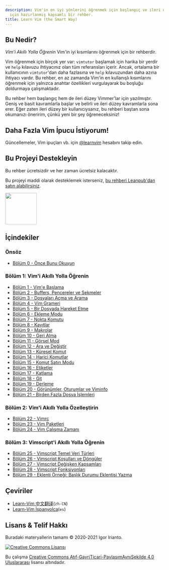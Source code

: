 ```yaml
---
description: Vim'in en iyi yönlerini öğrenmek için başlangıç ve ileri düzey kullanıcılar
  için hazırlanmış kapsamlı bir rehber.
title: Learn Vim (the Smart Way)
---
```


## Bu Nedir?

*Vim'i Akıllı Yolla Öğrenin* Vim'in iyi kısımlarını öğrenmek için bir rehberdir.

Vim öğrenmek için birçok yer var: `vimtutor` başlamak için harika bir yerdir ve `help` kılavuzu ihtiyacınız olan tüm referansları içerir. Ancak, ortalama bir kullanıcının `vimtutor`'dan daha fazlasına ve `help` kılavuzundan daha azına ihtiyacı vardır. Bu rehber, en az zamanda Vim'in en kullanışlı kısımlarını öğrenmek için yalnızca anahtar özellikleri vurgulayarak bu boşluğu doldurmaya çalışmaktadır.

Bu rehber hem başlangıç hem de ileri düzey Vimmer'lar için yazılmıştır. Geniş ve basit kavramlarla başlar ve belirli ve ileri düzey kavramlarla sona erer. Eğer zaten ileri düzey bir kullanıcıysanız, bu rehberi baştan sona okumanızı öneririm, çünkü yeni bir şey öğreneceksiniz!

## Daha Fazla Vim İpucu İstiyorum!

Güncellemeler, Vim ipuçları vb. için [@learnvim](https://twitter.com/learnvim) hesabını takip edin.

## Bu Projeyi Destekleyin

Bu rehber ücretsizdir ve her zaman ücretsiz kalacaktır.

Bu projeyi maddi olarak desteklemek isterseniz, [bu rehberi Leanpub'dan satın alabilirsiniz](https://leanpub.com/learnvim).

<a href="https://leanpub.com/learnvim"><img src="/images/learn-vim-cover.png" width="100"></a>

## İçindekiler

### Önsöz

- [Bölüm 0     - Önce Bunu Okuyun](ch00_read_this_first)

### Bölüm 1: Vim'i Akıllı Yolla Öğrenin

- [Bölüm 1     - Vim'e Başlama](ch01_starting_vim)
- [Bölüm 2     - Buffers, Pencereler ve Sekmeler](ch02_buffers_windows_tabs)
- [Bölüm 3     - Dosyaları Açma ve Arama](ch03_searching_files)
- [Bölüm 4     - Vim Grameri](ch04_vim_grammar)
- [Bölüm 5     - Bir Dosyada Hareket Etme](ch05_moving_in_file)
- [Bölüm 6     - Ekleme Modu](ch06_insert_mode)
- [Bölüm 7     - Nokta Komutu](ch07_the_dot_command)
- [Bölüm 8     - Kayıtlar](ch08_registers)
- [Bölüm 9     - Makrolar](ch09_macros)
- [Bölüm 10    - Geri Alma](ch10_undo)
- [Bölüm 11    - Görsel Mod](ch11_visual_mode)
- [Bölüm 12    - Ara ve Değiştir](ch12_search_and_substitute)
- [Bölüm 13    - Küresel Komut](ch13_the_global_command)
- [Bölüm 14    - Harici Komutlar](ch14_external_commands)
- [Bölüm 15    - Komut Satırı Modu](ch15_command-line_mode)
- [Bölüm 16    - Etiketler](ch16_tags)
- [Bölüm 17    - Katlama](ch17_fold)
- [Bölüm 18    - Git](ch18_git)
- [Bölüm 19    - Derleme](ch19_compile)
- [Bölüm 20    - Görünümler, Oturumlar ve Viminfo](ch20_views_sessions_viminfo)
- [Bölüm 21    - Birden Fazla Dosya İşlemleri](ch21_multiple_file_operations)

### Bölüm 2: Vim'i Akıllı Yolla Özelleştirin

- [Bölüm 22 - Vimrc](ch22_vimrc)
- [Bölüm 23 - Vim Paketleri](ch23_vim_packages)
- [Bölüm 24 - Vim Çalışma Zamanı](ch24_vim_runtime)

### Bölüm 3: Vimscript'i Akıllı Yolla Öğrenin

- [Bölüm 25 - Vimscript Temel Veri Türleri](ch25_vimscript_basic_data_types)
- [Bölüm 26 - Vimscript Koşulları ve Döngüler](ch26_vimscript_conditionals_and_loops)
- [Bölüm 27 - Vimscript Değişken Kapsamları](ch27_vimscript_variable_scopes)
- [Bölüm 28 - Vimscript Fonksiyonları](ch28_vimscript_functions)
- [Bölüm 29 - Eklenti Örneği: Başlık Durumu Eklentisi Yazma](ch29_plugin_example_writing-a-titlecase-plugin)

## Çeviriler
- [Learn-Vim 中文翻译](https://github.com/wsdjeg/Learn-Vim_zh_cn)(`zh-CN`)
- [Learn-Vim İspanyolca](https://github.com/victorhck/learn-Vim-es)(`es`)

## Lisans & Telif Hakkı
Buradaki materyallerin tamamı © 2020-2021 Igor Irianto.

<a rel="license" href="http://creativecommons.org/licenses/by-nc-sa/4.0/"><img alt="Creative Commons Lisansı" style="border-width:0" src="https://licensebuttons.net/l/by-nc-sa/4.0/88x31.png" /></a><br />

Bu çalışma <a rel="license" href="http://creativecommons.org/licenses/by-nc-sa/4.0/">Creative Commons Atıf-GayriTicari-PaylaşımAynıŞekilde 4.0 Uluslararası</a> lisansı altındadır.